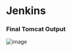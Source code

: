 # Jenkins

### Final Tomcat Output  

![image](https://github.com/mayur4279/Jenkins/assets/73772313/bd4e238f-43c2-4506-927f-bbbffcc2b62a)

